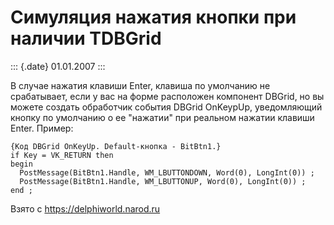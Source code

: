 Симуляция нажатия кнопки при наличии TDBGrid
============================================

::: {.date}
01.01.2007
:::

В случае нажатия клавиши Enter, клавиша по умолчанию не срабатывает,
если у вас на форме расположен компонент DBGrid, но вы можете создать
обработчик события DBGrid OnKeypUp, уведомляющий кнопку по умолчанию о
ее \"нажатии\" при реальном нажатии клавиши Enter. Пример:

    {Код DBGrid OnKeyUp. Default-кнопка - BitBtn1.}
    if Key = VK_RETURN then
    begin
      PostMessage(BitBtn1.Handle, WM_LBUTTONDOWN, Word(0), LongInt(0)) ;
      PostMessage(BitBtn1.Handle, WM_LBUTTONUP, Word(0), LongInt(0)) ;
    end ;

Взято с <https://delphiworld.narod.ru>
